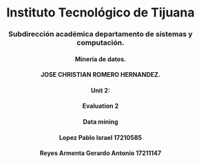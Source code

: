 


<h1 align="center"> Instituto Tecnológico de Tijuana </h1>
<h3 align="center"> Subdirección académica departamento de sistemas y computación.</h3>


<h4 align="center"> Mineria de datos.</h4>


<h4 align="center"> JOSE CHRISTIAN ROMERO HERNANDEZ.</h4>


<h4 align="center">Unit 2:</h4>

<h4 align="center">Evaluation 2</h4>

<h4 align="center">  Data mining</h4>


<h4 align="center"> Lopez Pablo Israel 17210585</h4>
<h4 align="center"> Reyes Armenta Gerardo Antonio 17211147</h4>


